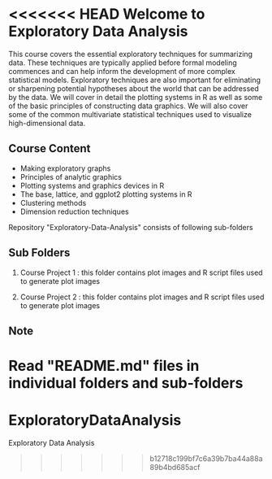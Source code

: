 <<<<<<< HEAD
Welcome to Exploratory Data Analysis
====================================
This course covers the essential exploratory techniques for summarizing data. These techniques are typically applied before formal modeling commences and can help inform the development of more complex statistical models. Exploratory techniques are also important for eliminating or sharpening potential hypotheses about the world that can be addressed by the data. We will cover in detail the plotting systems in R as well as some of the basic principles of constructing data graphics. We will also cover some of the common multivariate statistical techniques used to visualize high-dimensional data.

Course Content
--------------
* Making exploratory graphs
* Principles of analytic graphics
* Plotting systems and graphics devices in R
* The base, lattice, and ggplot2 plotting systems in R
* Clustering methods
* Dimension reduction techniques


Repository "Exploratory-Data-Analysis" consists of following sub-folders

Sub Folders
------------
1. Course Project 1 : this folder contains plot images and R script files used to generate plot images

2. Course Project 2 : this folder contains plot images and R script files used to generate plot images

 
Note
----
Read "README.md" files in individual folders and sub-folders
=======
ExploratoryDataAnalysis
=======================

Exploratory Data Analysis
>>>>>>> b12718c199bf7c6a39b7ba44a88a89b4bd685acf

